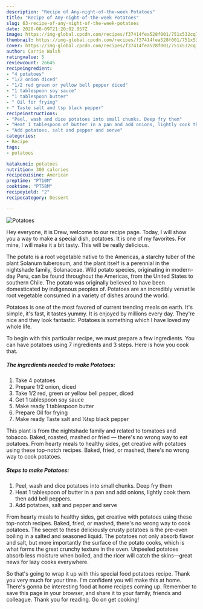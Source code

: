 ```yaml
---
description: "Recipe of Any-night-of-the-week Potatoes"
title: "Recipe of Any-night-of-the-week Potatoes"
slug: 63-recipe-of-any-night-of-the-week-potatoes
date: 2020-08-09T21:20:02.957Z
image: https://img-global.cpcdn.com/recipes/f37414fea528f001/751x532cq70/potatoes-recipe-main-photo.jpg
thumbnail: https://img-global.cpcdn.com/recipes/f37414fea528f001/751x532cq70/potatoes-recipe-main-photo.jpg
cover: https://img-global.cpcdn.com/recipes/f37414fea528f001/751x532cq70/potatoes-recipe-main-photo.jpg
author: Carrie Walsh
ratingvalue: 5
reviewcount: 26645
recipeingredient:
- "4 potatoes"
- "1/2 onion diced"
- "1/2 red green or yellow bell pepper diced"
- "1 tablespoon soy sauce"
- "1 tablespoon butter"
- " Oil for frying"
- " Taste salt and tsp black pepper"
recipeinstructions:
- "Peel, wash and dice potatoes into small chunks. Deep fry them"
- "Heat 1 tablespoon of butter in a pan and add onions, lightly cook them then add bell peppers."
- "Add potatoes, salt and pepper and serve"
categories:
- Recipe
tags:
- potatoes

katakunci: potatoes 
nutrition: 300 calories
recipecuisine: American
preptime: "PT10M"
cooktime: "PT58M"
recipeyield: "2"
recipecategory: Dessert

---
```



![Potatoes](https://img-global.cpcdn.com/recipes/f37414fea528f001/751x532cq70/potatoes-recipe-main-photo.jpg)

Hey everyone, it is Drew, welcome to our recipe page. Today, I will show you a way to make a special dish, potatoes. It is one of my favorites. For mine, I will make it a bit tasty. This will be really delicious.

The potato is a root vegetable native to the Americas, a starchy tuber of the plant Solanum tuberosum, and the plant itself is a perennial in the nightshade family, Solanaceae. Wild potato species, originating in modern-day Peru, can be found throughout the Americas, from the United States to southern Chile. The potato was originally believed to have been domesticated by indigenous peoples of. Potatoes are an incredibly versatile root vegetable consumed in a variety of dishes around the world.

Potatoes is one of the most favored of current trending meals on earth. It's simple, it's fast, it tastes yummy. It is enjoyed by millions every day. They're nice and they look fantastic. Potatoes is something which I have loved my whole life.


To begin with this particular recipe, we must prepare a few ingredients. You can have potatoes using 7 ingredients and 3 steps. Here is how you cook that.

<!--inarticleads1-->

##### The ingredients needed to make Potatoes:

1. Take 4 potatoes
1. Prepare 1/2 onion, diced
1. Take 1/2 red, green or yellow bell pepper, diced
1. Get 1 tablespoon soy sauce
1. Make ready 1 tablespoon butter
1. Prepare  Oil for frying
1. Make ready  Taste salt and ½tsp black pepper


This plant is from the nightshade family and related to tomatoes and tobacco. Baked, roasted, mashed or fried — there&#39;s no wrong way to eat potatoes. From hearty meals to healthy sides, get creative with potatoes using these top-notch recipes. Baked, fried, or mashed, there&#39;s no wrong way to cook potatoes. 

<!--inarticleads2-->

##### Steps to make Potatoes:

1. Peel, wash and dice potatoes into small chunks. Deep fry them
1. Heat 1 tablespoon of butter in a pan and add onions, lightly cook them then add bell peppers.
1. Add potatoes, salt and pepper and serve


From hearty meals to healthy sides, get creative with potatoes using these top-notch recipes. Baked, fried, or mashed, there&#39;s no wrong way to cook potatoes. The secret to these deliciously crusty potatoes is the pre-oven boiling in a salted and seasoned liquid. The potatoes not only absorb flavor and salt, but more importantly the surface of the potato cooks, which is what forms the great crunchy texture in the oven. Unpeeled potatoes absorb less moisture when boiled, and the ricer will catch the skins—great news for lazy cooks everywhere. 

So that's going to wrap it up with this special food potatoes recipe. Thank you very much for your time. I'm confident you will make this at home. There's gonna be interesting food at home recipes coming up. Remember to save this page in your browser, and share it to your family, friends and colleague. Thank you for reading. Go on get cooking!
